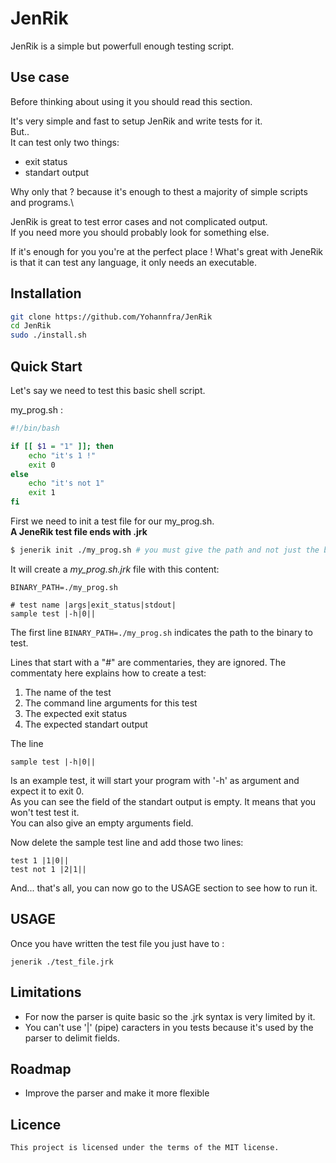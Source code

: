 # JenRik

JenRik is a simple but powerfull enough testing script.

## Use case

Before thinking about using it you should read this section.

It's very simple and fast to setup JenRik and write tests for it.\
 But..\
It can test only two things:
- exit status
- standart output

Why only that ? because it's enough to thest a majority of simple scripts and programs.\

JenRik is great to test error cases and not complicated output.\
If you need more you should probably look for something else.

If it's enough for you you're at the perfect place !
What's great with JeneRik is that it can test any language, it only needs an executable.

## Installation

```bash
git clone https://github.com/Yohannfra/JenRik
cd JenRik
sudo ./install.sh
```

## Quick Start

Let's say we need to test this basic shell script.

my_prog.sh :
```bash
#!/bin/bash

if [[ $1 = "1" ]]; then
    echo "it's 1 !"
    exit 0
else
    echo "it's not 1"
    exit 1
fi
```

First we need to init a test file for our my_prog.sh.\
**A JeneRik test file ends with .jrk**
```bash
$ jenerik init ./my_prog.sh # you must give the path and not just the binary name
```

It will create a *my_prog.sh.jrk* file with this content:
```
BINARY_PATH=./my_prog.sh

# test name |args|exit_status|stdout|
sample test |-h|0||
```

The first line ```BINARY_PATH=./my_prog.sh``` indicates the path to the binary to test.

Lines that start with a "#" are commentaries, they are ignored.
The commentaty here explains how to create a test:
1. The name of the test
2. The command line arguments for this test
3. The expected exit status
4. The expected standart output

The line
```
sample test |-h|0||
```
Is an example test, it will start your program with '-h' as argument and expect it to exit 0.\
As you can see the field of the standart output is empty. It means that you won't test test it.\
You can also give an empty arguments field.

Now delete the sample test line and add those two lines:
```
test 1 |1|0||
test not 1 |2|1||
```
And... that's all, you can now go to the USAGE section to see how to run it.

## USAGE
Once you have written the test file you just have to :
```
jenerik ./test_file.jrk
```

## Limitations
- For now the parser is quite basic so the .jrk syntax is very limited by it.
- You can't use '|' (pipe) caracters in you tests because it's used by the parser to delimit fields.

## Roadmap
-   Improve the parser and make it more flexible

## Licence
    This project is licensed under the terms of the MIT license.
